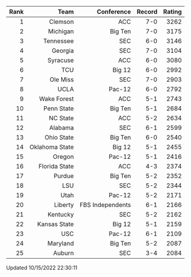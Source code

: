 | Rank  | Team                 | Conference           | Record   | Rating |
| ---:  | ---:                 | ---:                 | ---:     | ---:   |
| 1     | Clemson              | ACC                  | 7-0      | 3262   |
| 2     | Michigan             | Big Ten              | 7-0      | 3175   |
| 3     | Tennessee            | SEC                  | 6-0      | 3146   |
| 4     | Georgia              | SEC                  | 7-0      | 3104   |
| 5     | Syracuse             | ACC                  | 6-0      | 3080   |
| 6     | TCU                  | Big 12               | 6-0      | 2992   |
| 7     | Ole Miss             | SEC                  | 7-0      | 2903   |
| 8     | UCLA                 | Pac-12               | 6-0      | 2792   |
| 9     | Wake Forest          | ACC                  | 5-1      | 2743   |
| 10    | Penn State           | Big Ten              | 5-1      | 2684   |
| 11    | NC State             | ACC                  | 5-2      | 2634   |
| 12    | Alabama              | SEC                  | 6-1      | 2599   |
| 13    | Ohio State           | Big Ten              | 6-0      | 2540   |
| 14    | Oklahoma State       | Big 12               | 5-1      | 2455   |
| 15    | Oregon               | Pac-12               | 5-1      | 2416   |
| 16    | Florida State        | ACC                  | 4-3      | 2374   |
| 17    | Purdue               | Big Ten              | 5-2      | 2352   |
| 18    | LSU                  | SEC                  | 5-2      | 2344   |
| 19    | Utah                 | Pac-12               | 5-2      | 2171   |
| 20    | Liberty              | FBS Independents     | 6-1      | 2166   |
| 21    | Kentucky             | SEC                  | 5-2      | 2162   |
| 22    | Kansas State         | Big 12               | 5-1      | 2159   |
| 23    | USC                  | Pac-12               | 6-1      | 2109   |
| 24    | Maryland             | Big Ten              | 5-2      | 2087   |
| 25    | Auburn               | SEC                  | 3-4      | 2084   |

Updated 10/15/2022 22:30:11
